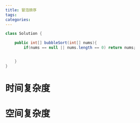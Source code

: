 ```yaml
---
title: 冒泡排序
tags:
categories:
---
```


```java
class Solution {

    public int[] bubbleSort(int[] nums){
        if(nums == null || nums.length == 0) return nums;


    }
}
```

# 时间复杂度

# 空间复杂度